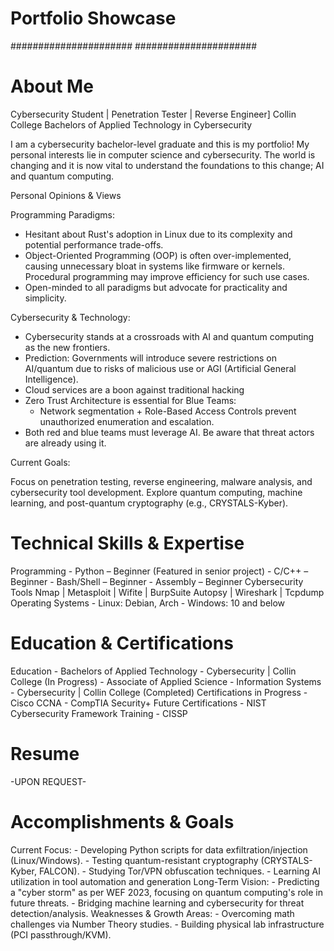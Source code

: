 
# Portfolio Showcase
######################
######################

# About Me
Cybersecurity Student | Penetration Tester | Reverse Engineer]
Collin College Bachelors of Applied Technology in Cybersecurity

I am a cybersecurity bachelor-level graduate and this is my portfolio!
My personal interests lie in computer science and cybersecurity. The world is changing and it is now vital to understand the foundations to this change; AI and quantum computing.

Personal Opinions & Views

Programming Paradigms:
- Hesitant about Rust's adoption in Linux due to its complexity and potential performance trade-offs.
- Object-Oriented Programming (OOP) is often over-implemented, causing unnecessary bloat in systems like firmware or kernels. Procedural programming may improve efficiency for such use cases.
- Open-minded to all paradigms but advocate for practicality and simplicity.

Cybersecurity & Technology:

- Cybersecurity stands at a crossroads with AI and quantum computing as the new frontiers.
- Prediction: Governments will introduce severe restrictions on AI/quantum due to risks of malicious use or AGI (Artificial General Intelligence).
- Cloud services are a boon against traditional hacking
- Zero Trust Architecture is essential for Blue Teams:
  - Network segmentation + Role-Based Access Controls prevent unauthorized enumeration and escalation.
- Both red and blue teams must leverage AI. Be aware that threat actors are already using it.

Current Goals:

Focus on penetration testing, reverse engineering, malware analysis, and cybersecurity tool development.
Explore quantum computing, machine learning, and post-quantum cryptography (e.g., CRYSTALS-Kyber).

# Technical Skills & Expertise
  Programming
    - Python – Beginner (Featured in senior project)
    - C/C++ – Beginner
    - Bash/Shell – Beginner
    - Assembly – Beginner
Cybersecurity Tools
    Nmap | Metasploit | Wifite | BurpSuite
    Autopsy | Wireshark | Tcpdump
Operating Systems
    - Linux: Debian, Arch
    - Windows: 10 and below

# Education & Certifications  
  Education
    - Bachelors of Applied Technology - Cybersecurity | Collin College (In Progress)
    - Associate of Applied Science - Information Systems - Cybersecurity | Collin College (Completed)
  Certifications in Progress
    - Cisco CCNA
    - CompTIA Security+
  Future Certifications
    - NIST Cybersecurity Framework Training
    - CISSP

# Resume
  -UPON REQUEST-
  
# Accomplishments & Goals
  Current Focus:
    - Developing Python scripts for data exfiltration/injection (Linux/Windows).
    - Testing quantum-resistant cryptography (CRYSTALS-Kyber, FALCON).
    - Studying Tor/VPN obfuscation techniques.
    - Learning AI utilization in tool automation and generation
  Long-Term Vision:
    - Predicting a "cyber storm" as per WEF 2023, focusing on quantum computing's role in future threats.
    - Bridging machine learning and cybersecurity for threat detection/analysis.
  Weaknesses & Growth Areas:
    - Overcoming math challenges via Number Theory studies.
    - Building physical lab infrastructure (PCI passthrough/KVM).
    
